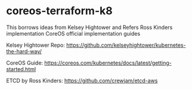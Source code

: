 # coreos-terraform-k8


This borrows ideas from Kelsey Hightower and Refers Ross Kinders implementation CoreOS official implementation guides

Kelsey Hightower Repo: https://github.com/kelseyhightower/kubernetes-the-hard-way/

CoreOS Guide: https://coreos.com/kubernetes/docs/latest/getting-started.html

ETCD by Ross Kinders: https://github.com/crewjam/etcd-aws
